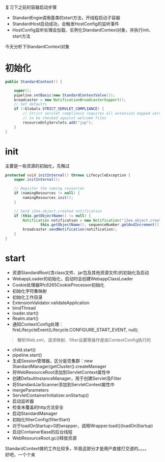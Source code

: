 复习下之前的容器启动步骤
* StandardEngie调用基类的start方法，开线程启动子容器
* StandardHost启动成功，会触发HostConfig的监听事件
* HostConfig监听处理会加载、实例化StandardContext对象，并执行init、start方法

今天分析下StandardContext对象
# 初始化
```java
public StandardContext() {

    super();
    pipeline.setBasic(new StandardContextValve());
    broadcaster = new NotificationBroadcasterSupport();
    // Set defaults
    if (!Globals.STRICT_SERVLET_COMPLIANCE) {
        // Strict servlet compliance requires all extension mapped servlets
        // to be checked against welcome files
        resourceOnlyServlets.add("jsp");
    }
}
```

# init
主要是一些资源的初始化，先略过
```java
protected void initInternal() throws LifecycleException {
    super.initInternal();

    // Register the naming resources
    if (namingResources != null) {
        namingResources.init();
    }

    // Send j2ee.object.created notification
    if (this.getObjectName() != null) {
        Notification notification = new Notification("j2ee.object.created",
                this.getObjectName(), sequenceNumber.getAndIncrement());
        broadcaster.sendNotification(notification);
    }
}
```

# start
* 资源StandardRoot(含class文件、jar包及其他资源文件)的初始化及启动
* WebappLoader的初始化，启动时会创建WebappClassLoader
* Cookie处理器Rfc6265CookieProcessor初始化
* 初始化字符集映射
* 初始化工作目录
* ExtensionValidator.validateApplication
* bindThread
* loader.start()
* Realm.start()
* 通知ContextConfig处理：fireLifecycleEvent(Lifecycle.CONFIGURE_START_EVENT, null);
> 解析Web.xml，请求映射、filter设置等操作是由ContextConfig执行的
* child.start()
* pipeline.start()
* 生成Session管理器，区分是否集群：new StandardManager/getCluster().createManager
* 将WebResourceRoot添加到ServletContext属性中
* 创建DefaultInstanceManager，用于创建Servlet及Filter
* 将StandardJarScanner添加到ServletContext属性中
* mergeParameters
* ServletContainerInitializer.onStartup()
* 启动监听器
* 检查未覆盖的http方法安全
* 启动StandardManager
* 初始化filterConfig(filterStart)
* 对于loadOnStartup>0的wrapper，调用Wrapper.load()(loadOnStartup)
* 启动ContainerBase的后台线程
* WebResourceRoot.gc()释放资源

StandardContext做的工作比较多，毕竟这部分才是用户直接打交道的。。。。<br>
好吧，一个个来

